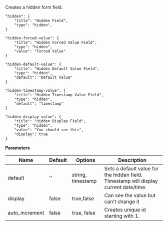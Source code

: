 Creates a hidden form field.

    "hidden": {
        "title": "Hidden Field",
        "type": "hidden",
    }

    "hidden-forced-value": {
        "title": "Hidden Forced Value Field",
        "type": "hidden",
        "value": "Forced Value"
    }

    "hidden-default-value": {
        "title": "Hidden Default Value Field",
        "type": "hidden",
        "default": "Default Value"
    }

    "hidden-timestamp-value": {
        "title": "Hidden Timestamp Value Field",
        "type": "hidden",
        "default": "timestamp"
    }

    "hidden-display-value": {
        "title": "Hidden Display Field",
        "type": "hidden",
        "value": "You should see this",
        "display": true
    }


**Parameters**

| Name | Default | Options | Description |
| ------------- | ------------- | ------------- | ------------- |
| default | '' | string, timestamp | Sets a default value for the hidden field. Timestamp will display current date/time. |
| display | false | true,false | Can see the value but can't change it |
| auto_increment | false | true, false | Creates unique id starting with 1. |
